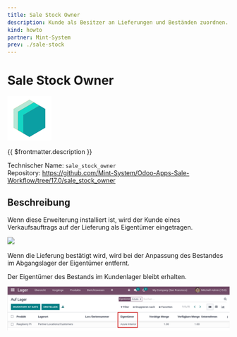 ```yaml
---
title: Sale Stock Owner
description: Kunde als Besitzer an Lieferungen und Beständen zuordnen.
kind: howto
partner: Mint-System
prev: ./sale-stock
---
```


# Sale Stock Owner

![icon_oms_box](attachments/icons_odoo_mint_system.png)

{{ $frontmatter.description }}

Technischer Name: `sale_stock_owner`\
Repository: <https://github.com/Mint-System/Odoo-Apps-Sale-Workflow/tree/17.0/sale_stock_owner>

## Beschreibung

Wenn diese Erweiterung installiert ist, wird der Kunde eines Verkaufsauftrags auf der Lieferung als Eigentümer eingetragen.

![](attachments/Sale%20Stock%20Owner%20Eigentümer.png)

Wenn die Lieferung bestätigt wird, wird bei der Anpassung des Bestandes im Abgangslager der Eigentümer entfernt.

Der Eigentümer des Bestands im Kundenlager bleibt erhalten.

![](attachments/Sale%20Stock%20Owner%20Customer%20Location.png)
